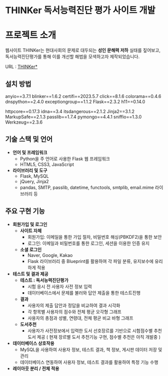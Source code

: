 # THINKer  독서능력진단 평가 사이트 개발

# 프로젝트 소개

웹사이트 THINKer는 현대사회의 문제로 대두되는 **성인 문해력 저하** 실태를 짚어보고, 독서능력진단평가를 통해 이를 개선할 해법을 모색하고자 제작되었습니다.

URL : [THINKer*](https://eunahpae.pythonanywhere.com/)

## 설치 방법

anyio==3.7.1
blinker==1.6.2
certifi==2023.5.7
click==8.1.6
colorama==0.4.6
dnspython==2.4.0
exceptiongroup==1.1.2
Flask==2.3.2
h11==0.14.0

httpcore==0.17.3
idna==3.4
itsdangerous==2.1.2
Jinja2==3.1.2
MarkupSafe==2.1.3
passlib==1.7.4
pymongo==4.4.1
sniffio==1.3.0
Werkzeug==2.3.6

## 기술 스택 및 언어

- **언어 및 프레임워크**
    - Python을 주 언어로 사용한 Flask 웹 프레임워크
    - HTML5, CSS3, JavaScript
- **라이브러리 및 도구**
    - Flask, MySQL
    - jQuery, Jinja2
    - pandas, SMTP, passlib, datetime, functools, smtplib, email.mime 라이브러리 등
    

## 주요 구현 기능

- **회원가입 및 로그인**
    - **사이트 자체**
        - 회원가입: 이메일을 통한 가입 절차, 비밀번호 해싱(PBKDF2)을 통한 보안
        - 로그인: 이메일과 비밀번호를 통한 로그인, 세션을 이용한 인증 유지
    - **소셜 로그인**
        - Naver, Google, Kakao
        - Flask 라이브러리 중 Blueprint를 활용하여 각 파일 분류, 유지보수에 유리하게 적용
- **테스트 및 결과 제공**
    - **테스트 : 독서능력진단평가**
        - 시험 응시 전 사용자 사전 정보 입력
        - 데이터베이스에서 문제를 불러와 답안 제출을 통한 테스트진행
    - **결과**
        - 사용자의 제출 답안과 정답을 비교하여 결과 시각화
        - 각 항목별 사용자의 점수와 전체 평균 오각형 그래프
        - 사용자의 총점과 성별, 연령대, 전체 평균 비교 바형 그래프
    - **도서추천**
        - 사용자가 사전정보에서 입력한 도서 선호장르를 기반으로 시험점수별 추천 도서 제공 ( 현재 장르별 도서 추천기능 구현, 점수별 추천은 아직 개발중 )
- **데이터베이스 상호작용**
    - MySQL을 사용하여 사용자 정보, 테스트 결과, 책 정보, 게시판 데이터 저장 및 관리
    - 데이터베이스 연동하여 사용자 정보, 테스트 결과를 활용하여 특정 기능 수행
- **레이아웃 분리 /  전체 적용**
    